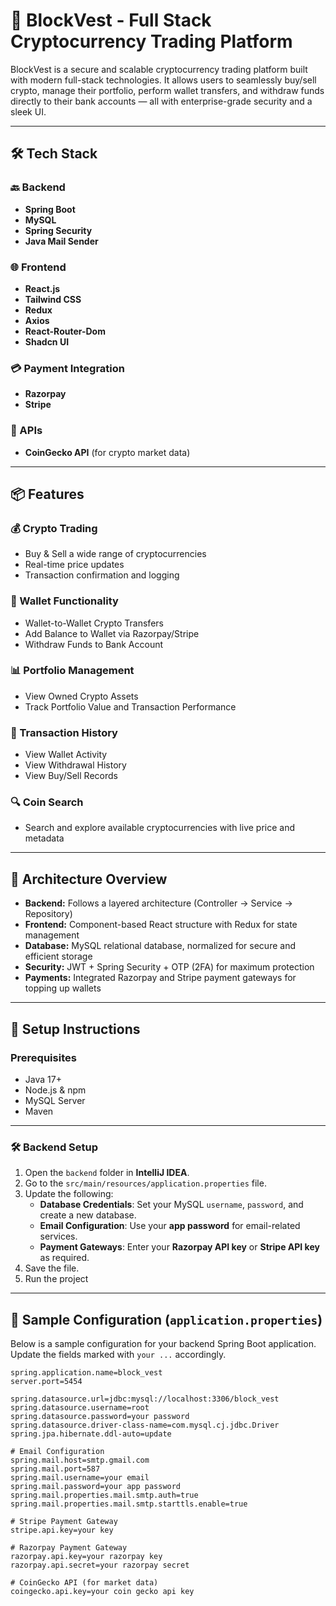 # 🚀 BlockVest - Full Stack Cryptocurrency Trading Platform

BlockVest is a secure and scalable cryptocurrency trading platform built with modern full-stack technologies. It allows users to seamlessly buy/sell crypto, manage their portfolio, perform wallet transfers, and withdraw funds directly to their bank accounts — all with enterprise-grade security and a sleek UI.

---

## 🛠️ Tech Stack

### 🔙 Backend
- **Spring Boot**
- **MySQL**
- **Spring Security**
- **Java Mail Sender**

### 🌐 Frontend
- **React.js**
- **Tailwind CSS**
- **Redux**
- **Axios**
- **React-Router-Dom**
- **Shadcn UI**

### 💳 Payment Integration
- **Razorpay**
- **Stripe**

### 🔗 APIs
- **CoinGecko API** (for crypto market data)

---

## 📦 Features

### 💰 Crypto Trading
- Buy & Sell a wide range of cryptocurrencies
- Real-time price updates
- Transaction confirmation and logging

### 🧾 Wallet Functionality
- Wallet-to-Wallet Crypto Transfers
- Add Balance to Wallet via Razorpay/Stripe
- Withdraw Funds to Bank Account

### 📊 Portfolio Management
- View Owned Crypto Assets
- Track Portfolio Value and Transaction Performance

### 🧾 Transaction History
- View Wallet Activity
- View Withdrawal History
- View Buy/Sell Records

### 🔍 Coin Search
- Search and explore available cryptocurrencies with live price and metadata

---

## 🧩 Architecture Overview

- **Backend:** Follows a layered architecture (Controller → Service → Repository)
- **Frontend:** Component-based React structure with Redux for state management
- **Database:** MySQL relational database, normalized for secure and efficient storage
- **Security:** JWT + Spring Security + OTP (2FA) for maximum protection
- **Payments:** Integrated Razorpay and Stripe payment gateways for topping up wallets

---

## 🚀 Setup Instructions

### Prerequisites
- Java 17+
- Node.js & npm
- MySQL Server
- Maven
---

### 🛠️ Backend Setup

1. Open the `backend` folder in **IntelliJ IDEA**.
2. Go to the `src/main/resources/application.properties` file.
3. Update the following:
   -  **Database Credentials**: Set your MySQL `username`, `password`, and create a new database.
   -  **Email Configuration**: Use your **app password** for email-related services.
   -  **Payment Gateways**: Enter your **Razorpay API key** or **Stripe API key** as required.
4. Save the file.
5. Run the project
---

## 🔧 Sample Configuration (`application.properties`)

Below is a sample configuration for your backend Spring Boot application. Update the fields marked with `your ...` accordingly.

```properties
spring.application.name=block_vest
server.port=5454

spring.datasource.url=jdbc:mysql://localhost:3306/block_vest
spring.datasource.username=root
spring.datasource.password=your password
spring.datasource.driver-class-name=com.mysql.cj.jdbc.Driver
spring.jpa.hibernate.ddl-auto=update

# Email Configuration
spring.mail.host=smtp.gmail.com
spring.mail.port=587
spring.mail.username=your email
spring.mail.password=your app password
spring.mail.properties.mail.smtp.auth=true
spring.mail.properties.mail.smtp.starttls.enable=true

# Stripe Payment Gateway
stripe.api.key=your key

# Razorpay Payment Gateway
razorpay.api.key=your razorpay key
razorpay.api.secret=your razorpay secret

# CoinGecko API (for market data)
coingecko.api.key=your coin gecko api key
